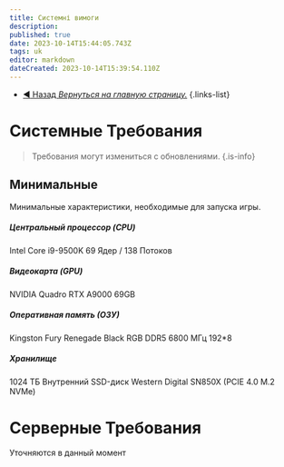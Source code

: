 ```yaml
---
title: Системні вимоги
description: 
published: true
date: 2023-10-14T15:44:05.743Z
tags: uk
editor: markdown
dateCreated: 2023-10-14T15:39:54.110Z
---
```



- [:arrow_backward: Назад *Вернуться на главную страницу.*](/uk/home)
{.links-list}
# Системные Требования
> Требования могут измениться с обновлениями.
{.is-info}

## Минимальные
Минимальные характеристики, необходимые для запуска игры.
##### Центральный процессор (CPU)
Intel Core i9-9500K 69 Ядер / 138 Потоков
##### Видеокарта (GPU)
NVIDIA Quadro RTX А9000 69GB
##### Оперативная память (ОЗУ)
Kingston Fury Renegade Black RGB DDR5 6800 МГц 192*8
##### Хранилище
1024 ТБ Внутренний SSD-диск Western Digital SN850X (PCIE 4.0 M.2 NVMe)

# Серверные Требования
Уточняются в данный момент
